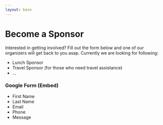 ```yaml
---
layout: base
---
```

# Become a Sponsor

Interested in getting involved? Fill out the form below and one of our organizers will get back to you asap. Currently we are looking for following:

* Lunch Sponsor
* Travel Sponsor (for those who need travel assistance)
* ...

### Google Form (Embed)
* First Name
* Last Name
* Email
* Phone
* Message
